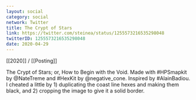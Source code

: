 ```yaml
---
layout: social
category: social
network: Twitter
title: The Crypt of Stars
link: https://twitter.com/steinea/status/1255573216535298048
twitterID: 1255573216535298048
date: 2020-04-29
---
```


[[2020]] / [[Posting]]

The Crypt of Stars; or, How to Begin with the Void. Made with #HPSmapkit by @NateTreme and #HexKit by @negative_cone. Inspired by #AlainBadiou. I cheated a little by 1) duplicating the coast line hexes and making them black, and 2) cropping the image to give it a solid border.
